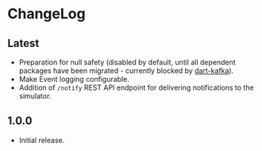 # ChangeLog

## Latest

- Preparation for null safety (disabled by default, until all dependent
  packages have been migrated - currently blocked by [dart-kafka]).
- Make Event logging configurable.
- Addition of `/notify` REST API endpoint for delivering notifications
  to the simulator.

[dart-kafka]: https://github.com/dart-kafka/kafka

## 1.0.0

- Initial release.
